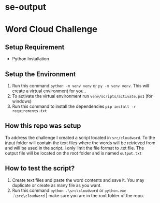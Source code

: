 # se-output
# Word Cloud Challenge
## Setup Requirement
- Python Installation

## Setup the Environment
1. Run this command ``` python -m venv venv ``` or ``` py -m venv venv ```. This will create a virtual environment for you..
2. To activate the virtual environment run ``` venv/scripts/activate.ps1 ``` (for windows)
3. Run this command to install the dependencies ``` pip install -r requirements.txt ```

## How this repo was setup
To address the challenge I created a script located in ``` src/cloudword ```. To the input folder will contain the text files where
the words will be retrieved from and will be used in the script. I only limit the file format to .txt file.
The output file will be located on the root folder and is named ``` output.txt ```

## How to test the script?
1. Create text files and paste the word contents and save it. You may duplicate or create as many file as you want.
2. Run this command ``` python .\src\cloudword ``` or ``` python.exe .\src\cloudword ``` | make sure you are in the root folder of the repo.
